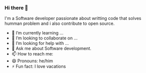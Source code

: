 ### Hi there 👋

I'm a Software developer passionate about writting code that solves humman problem and i also contribute to open source.

- 🌱 I’m currently learning ...
- 👯 I’m looking to collaborate on ...
- 🤔 I’m looking for help with ...
- 💬 Ask me about Software development.
- 📫 How to reach me: 
- 😄 Pronouns: he/him
- ⚡ Fun fact: I love vacations
<!--
**Olanetsoft/Olanetsoft** is a ✨ _special_ ✨ repository because its `README.md` (this file) appears on your GitHub profile.



Here are some ideas to get you started:

- 🔭 I’m currently working on ...
- 🌱 I’m currently learning ...
- 👯 I’m looking to collaborate on ...
- 🤔 I’m looking for help with ...
- 💬 Ask me about ...
- 📫 How to reach me: ...
- 😄 Pronouns: ...
- ⚡ Fun fact: ...
-->

